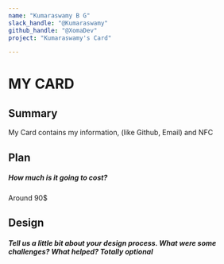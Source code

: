 ```yaml
---
name: "Kumaraswamy B G"
slack_handle: "@Kumaraswamy"
github_handle: "@XomaDev"
project: "Kumaraswamy's Card"

---
```


# MY CARD
## Summary
My Card contains my information, (like Github, Email) and NFC

## Plan
##### How much is it going to cost?

Around 90$

## Design
##### Tell us a little bit about your design process. What were some challenges? What helped? ***Totally optional***
